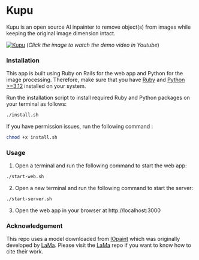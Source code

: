 # Kupu

Kupu is an open source AI inpainter to remove object(s) from images while keeping the original image dimension intact.


[![Kupu](kupu.png)](https://youtu.be/mlLjOdKmzlg)
(*Click the image to watch the demo video in Youtube*)

### Installation

This app is built using Ruby on Rails for the web app and Python for the image processing. Therefore, make sure that you have [Ruby](https://guides.rubyonrails.org/install_ruby_on_rails.html) and [Python >=3.12](https://www.python.org/downloads/) installed on your system.

Run the installation script to install required Ruby and Python packages on your terminal as follows:
```bash
./install.sh
```

If you have permission issues, run the following command :
```bash
chmod +x install.sh
```

### Usage

1. Open a terminal and run the following command to start the web app:
```bash
./start-web.sh
```

2. Open a new terminal and run the following command to start the server:
```bash
./start-server.sh
```

3. Open the web app in your browser at http://localhost:3000

### Acknowledgement

This repo uses a model downloaded from [IOpaint](https://github.com/Sanster/IOPaint/blob/main/iopaint/model/lama.py) which was originally developed by [LaMa](https://github.com/advimman/lama). Please visit the [LaMa](https://github.com/advimman/lama) repo if you want to know how to cite their work.
